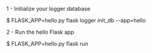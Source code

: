 1 - Initialize your logger database

$ FLASK_APP=hello.py flask logger init_db --app=hello 

2 - Run the hello Flask app

$ FLASK_APP=hello.py flask run


